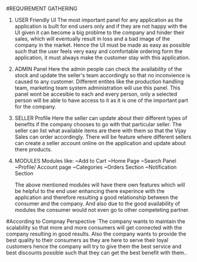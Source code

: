 #REQUIREMENT GATHERING

1. USER Friendly UI
    The most important panel for any application as the application 
    is built for end users only and if they are not happy with the 
    UI given it can become a big problme to the company and hinder
    their sales, which will eventually result in loss and a bad
    image of the company in the market. 
    Hence the UI must be made as easy as possible such that the user 
    feels very easy and comfortable ordering form the application, it
    must always make the customer stay with this application.

2. ADMIN Panel
    Here the admin people can check the availability of the stock
    and update the seller's team accordingly so that no inconvience
    is caused to any customer.
    Different entites like the production handling team, marketing team
    system administration will use this panel. This panel wont be accesible
    to each and every person, only a selected person will be able to 
    have access to it as it is one of the important part for the company.

3. SELLER Profile 
    Here the seller can update about their different types of benefits
    if the company chooses to go with that particular seller.
    The seller can list what available items are there with them so
    that the Vijay Sales can order accordingly. There will be feature
    where different sellers can create a seller account online on the 
    application and update about there products. 

4. MODULES
    Modules like:
        ~Add to Cart
        ~Home Page
        ~Search Panel
        ~Profile/ Account page
        ~Categories
        ~Orders Section
        ~Notification Section 

    The above mentioned modules will have there own features which 
    will be helpful to the end user enhancing there experince with 
    the application and therefore resulting a good relationship 
    between the consumer and the company. And also due to the good
    availability of modules the consumer would not even go to other
    competeting partner.

#According to Compnay Perspective
    `The company wants to maintain the scalability so that more and
    more consumers will get connected with the company resulting in
    good results. Also the company wants to provide the best quality
    to their consumers as they are here to serve their loyal customers
    hence the company will try to give them the best service and best 
    discounts possible such that they can get the best benefit with them..